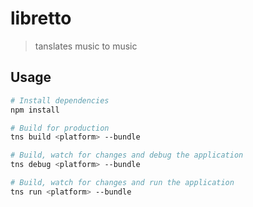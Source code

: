 # libretto

> tanslates music to music

## Usage

``` bash
# Install dependencies
npm install

# Build for production
tns build <platform> --bundle

# Build, watch for changes and debug the application
tns debug <platform> --bundle   

# Build, watch for changes and run the application
tns run <platform> --bundle
```